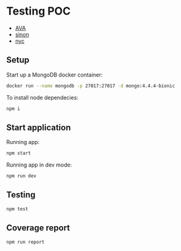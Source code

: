 # Testing POC

* [AVA](https://github.com/avajs/ava)
* [sinon](https://sinonjs.org/)
* [nyc](https://github.com/istanbuljs/nyc)

## Setup

Start up a MongoDB docker container:

```sh 
docker run --name mongodb -p 27017:27017 -d mongo:4.4.4-bionic
```

To install node dependecies:

```sh 
npm i
```

## Start application

Running app:

```sh 
npm start
```

Running app in dev mode:

```sh 
npm run dev
```

## Testing

```sh 
npm test
```

## Coverage report

```sh 
npm run report
```
